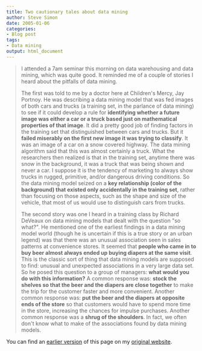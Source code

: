 ```yaml
---
title: Two cautionary tales about data mining
author: Steve Simon
date: 2005-01-06
categories:
- Blog post
tags:
- Data mining
output: html_document
---
```

> I attended a 7am seminar this morning on data warehousing and data
> mining, which was quite good. It reminded me of a couple of stories I
> heard about the pitfalls of data mining.
>
> The first was told to me by a doctor here at Children\'s Mercy, Jay
> Portnoy. He was describing a data mining model that was fed images of
> both cars and trucks (a training set, in the parlance of data mining)
> to see if it could develop a rule for **identifying whether a future
> image was either a car or a truck based just on mathematical
> properties of that image**. It did a pretty good job of finding
> factors in the training set that distinguished between cars and
> trucks. But it **failed miserably on the first new image it was trying
> to classify**. It was an image of a car on a snow covered highway. The
> data mining algorithm said that this was almost certainly a truck.
> What the researchers then realized is that in the training set,
> anytime there was snow in the background, it was a truck that was
> being shown and never a car. I suppose it is the tendency of marketing
> to always show trucks in rugged, primitive, and/or dangerous driving
> conditions. So the data mining model seized on a **key relationship
> (color of the background) that existed only accidentally in the
> training set**, rather than focusing on those aspects, such as the
> shape and size of the vehicle, that most of us would use to
> distinguish cars from trucks.
>
> The second story was one I heard in a training class by Richard
> DeVeaux on data mining models that dealt with the question \"so
> what?\". He mentioned one of the earliest findings in a data mining
> model world (though he is uncertain if this is a true story or an
> urban legend) was that there was an unusual association seen in sales
> patterns at convenience stores. It seemed that **people who came in to
> buy beer almost always ended up buying diapers at the same visit**.
> This is the classic sort of thing that data mining models are supposed
> to find: unusual and unexpected associations in a very large data set.
> So he posed this question to a group of managers: **what would you do
> with this information?** A common response was: **stock the shelves so
> that the beer and the diapers are close together** to make the trip
> for the customer faster and more convenient. Another common response
> was: **put the beer and the diapers at opposite ends of the store** so
> that customers would have to spend more time in the store, increasing
> the chances for impulse purchases. Another common response was a
> **shrug of the shoulders**. In fact, we often don\'t know what to make
> of the associations found by data mining models.

You can find an [earlier version][sim1] of this page on my [original website][sim2].


[sim1]: http://www.pmean.com/05/DataMining.html
[sim2]: http://www.pmean.com/original_site.html
